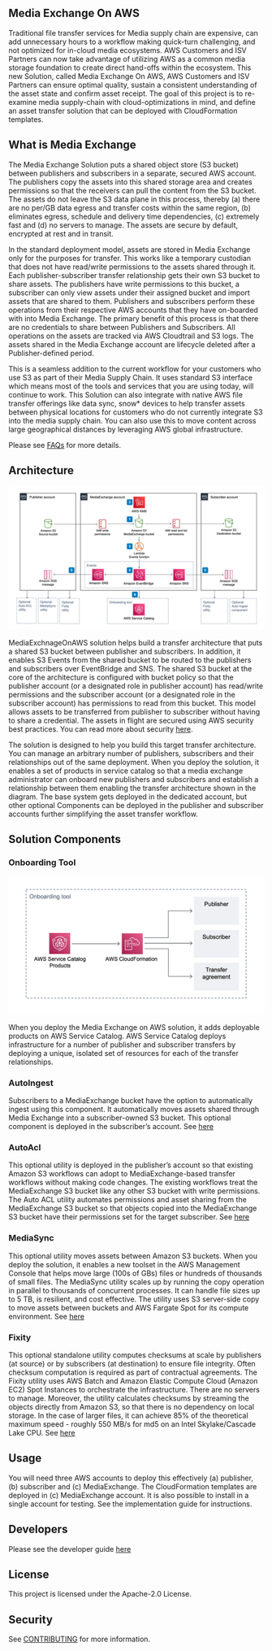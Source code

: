 ## Media Exchange On AWS

Traditional file transfer services for Media supply chain are expensive, can add unnecessary hours to a workflow making quick-turn challenging, and not optimized for in-cloud media ecosystems. AWS Customers and ISV Partners can now take advantage of utilizing AWS as a common media storage foundation to create direct hand-offs within the ecosystem. This new Solution, called Media Exchange On AWS, AWS Customers and ISV Partners can ensure optimal quality, sustain a consistent understanding of the asset state and confirm asset receipt. The goal of this project is to re-examine media supply-chain with cloud-optimizations in mind, and define an asset transfer solution that can be deployed with CloudFormation templates.

## What is Media Exchange

The Media Exchange Solution puts a shared object store (S3 bucket) between publishers and subscribers in a separate, secured AWS account. The publishers copy the assets into this shared storage area and creates permissions so that the receivers can pull the content from the S3 bucket. The assets do not leave the S3 data plane in this process, thereby (a) there are no per/GB data egress and transfer costs within the same region, (b) eliminates egress, schedule and delivery time dependencies, (c) extremely fast and (d) no servers to manage. The assets are secure by default, encrypted at rest and in transit.

In the standard deployment model, assets are stored in Media Exchange only for the purposes for transfer. This  works like a temporary custodian that does not have read/write permissions to the assets shared through it. Each publisher-subscriber transfer relationship gets their own S3 bucket to share assets. The publishers have write permissions to this bucket, a subscriber can only view assets under their assigned bucket and import assets that are shared to them. Publishers and subscribers perform these operations from their respective AWS accounts that they have on-boarded with into Media Exchange. The primary benefit of this process is that there are no credentials to share between Publishers and Subscribers. All operations on the assets are tracked via AWS Cloudtrail and S3 logs. The assets shared in the Media Exchange account are lifecycle deleted after a Publisher-defined period.

This is a seamless addition to the current workflow for your customers who use S3 as part of their Media Supply Chain. It uses standard S3 interface which means most of the tools and services that you are using today, will continue to work. This Solution can also integrate with native AWS file transfer offerings like data sync, snow* devices to help transfer assets between physical locations for customers who do not currently integrate S3 into the media supply chain. You can also use this to move content across large geographical distances by leveraging AWS global infrastructure.

Please see [FAQs](docs/gaqs.md) for more details.

## Architecture

![Architecture](images/main.png)

MediaExchnageOnAWS solution helps build a transfer architecture that puts a shared S3 bucket between publisher and subscribers. In addition, it enables S3 Events from the shared bucket to be routed to the publishers and subscribers over EventBridge and SNS. The shared S3 bucket at the core of the architecture is configured with bucket policy so that the publisher account (or a designated role in publisher account) has read/write permissions and the subscriber account (or a designated role in the subscriber account) has permissions to read from this bucket. This model allows assets to be transferred from publisher to subscriber without having to share a credential. The assets in flight are secured using AWS security best practices. You can read more about security [here](docs/security.md).

The solution is designed to help you build this target transfer architecture. You can manage an arbitrary number of publishers, subscribers and their relationships out of the same deployment. When you deploy the solution, it enables a set of products in service catalog so that a media exchange administrator can onboard new publishers and subscribers and establish a relationship between them enabling the transfer architecture shown in the diagram. The base system gets deployed in the dedicated account, but other optional Components can be deployed in the publisher and subscriber accounts further simplifying the asset transfer workflow.

## Solution Components

### Onboarding Tool

![Onboarding tool](images/sc.jpeg)

When you deploy the Media Exchange on AWS solution, it adds deployable products on AWS Service Catalog. AWS Service Catalog deploys infrastructure for a number of publisher and subscriber transfers by deploying a unique, isolated set of resources for each of the transfer relationships.

### AutoIngest

Subscribers to a MediaExchange bucket have the option to automatically ingest using this component. It automatically moves assets shared through Media Exchange into a subscriber-owned S3 bucket. This optional component is deployed in the subscriber’s account. See [here](tools/autoingest)

### AutoAcl

This optional utility is deployed in the publisher’s account so that existing Amazon S3 workflows can adopt to MediaExchange-based transfer workflows without making code changes. The existing workflows treat the MediaExchange S3 bucket like any other S3 bucket with write permissions. The Auto ACL utility automates permissions and asset sharing from the MediaExchange S3 bucket so that objects copied into the MediaExchange S3 bucket have their permissions set for the target subscriber.  See [here](tools/autoacl)

### MediaSync

This optional utility moves assets between Amazon S3 buckets. When you deploy the solution, it enables a new toolset in the AWS Management Console that helps move large (100s of GBs) files or hundreds of thousands of small files. The MediaSync utility scales up by running the copy operation in parallel to thousands of concurrent processes. It can handle file sizes up to 5 TB, is resilient, and cost effective. The utility uses S3 server-side copy to move assets between buckets and AWS Fargate Spot for its compute environment. See [here](tools/mediasync)

### Fixity

This optional standalone utility computes checksums at scale by publishers (at source) or by subscribers (at destination) to ensure file integrity. Often checksum computation is required as part of contractual agreements. The Fixity utility uses AWS Batch and Amazon Elastic Compute Cloud (Amazon EC2) Spot Instances to orchestrate the infrastructure. There are no servers to manage. Moreover, the utility calculates checksums by streaming the objects directly from Amazon S3, so that there is no dependency on local storage. In the case of larger files, it can achieve 85% of the theoretical maximum speed - roughly 550 MB/s for md5 on an Intel Skylake/Cascade Lake CPU. See [here](tools/fixity)

## Usage
You will need three AWS accounts to deploy this effectively (a) publisher, (b) subscriber and (c) MediaExchange. The CloudFormation templates are deployed in (c) MediaExchange account. It is also possible to install in a single account for testing. See the implementation guide for instructions.


## Developers
Please see the developer guide [here](docs/developer.md)

## License
This project is licensed under the Apache-2.0 License.

## Security

See [CONTRIBUTING](CONTRIBUTING.md#security-issue-notifications) for more information.
